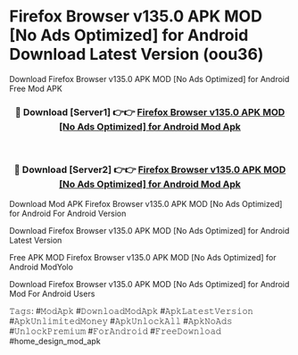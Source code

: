 # Firefox Browser v135.0 APK   MOD [No Ads Optimized] for Android Download Latest Version (oou36)
Download Firefox Browser v135.0 APK   MOD [No Ads Optimized] for Android Free Mod APK

<div align="center">
<h3>🔴 Download [Server1] 👉👉 <a href="https://apkcomod.com?title=Firefox_Browser_v135.0_APK___MOD_[No_Ads_Optimized]_for_Android">Firefox Browser v135.0 APK   MOD [No Ads Optimized] for Android Mod Apk</a></h3><br>

<h3>🔴 Download [Server2] 👉👉 <a href="https://apkcomod.com?title=Firefox_Browser_v135.0_APK___MOD_[No_Ads_Optimized]_for_Android">Firefox Browser v135.0 APK   MOD [No Ads Optimized] for Android Mod Apk</a></h3>
</div>


Download Mod APK Firefox Browser v135.0 APK   MOD [No Ads Optimized] for Android For Android Version

Download Firefox Browser v135.0 APK   MOD [No Ads Optimized] for Android Latest Version

Free APK MOD Firefox Browser v135.0 APK   MOD [No Ads Optimized] for Android ModYolo

Download Firefox Browser v135.0 APK   MOD [No Ads Optimized] for Android Mod For Android Users

𝚃𝚊𝚐𝚜: #𝙼𝚘𝚍𝙰𝚙𝚔 #𝙳𝚘𝚠𝚗𝚕𝚘𝚊𝚍𝙼𝚘𝚍𝙰𝚙𝚔 #𝙰𝚙𝚔𝙻𝚊𝚝𝚎𝚜𝚝𝚅𝚎𝚛𝚜𝚒𝚘𝚗 #𝙰𝚙𝚔𝚄𝚗𝚕𝚒𝚖𝚒𝚝𝚎𝚍𝙼𝚘𝚗𝚎𝚢 #𝙰𝚙𝚔𝚄𝚗𝚕𝚘𝚌𝚔𝙰𝚕𝚕 #𝙰𝚙𝚔𝙽𝚘𝙰𝚍𝚜 #𝚄𝚗𝚕𝚘𝚌𝚔𝙿𝚛𝚎𝚖𝚒𝚞𝚖 #𝙵𝚘𝚛𝙰𝚗𝚍𝚛𝚘𝚒𝚍 #𝙵𝚛𝚎𝚎𝙳𝚘𝚠𝚗𝚕𝚘𝚊𝚍 #home_design_mod_apk